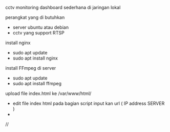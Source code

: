 cctv monitoring dashboard sederhana di jaringan lokal

perangkat yang di butuhkan
- server ubuntu atau debian
- cctv yang support RTSP

install nginx 
- sudo apt update
- sudo apt install nginx


install FFmpeg di server

- sudo apt update
- sudo apt install ffmpeg


 upload file index.html ke /var/www/html/
 - edit file index html pada bagian script input kan url ( IP address SERVER )
 - 

   //<script>
        // Configuration
        const cameraConfigs = {
            'camera1': {
                url: 'http://ipaddressServer/playlist.m3u8',
                name: 'CCTV SIMPANG RT 11',
                resolution: '1280x720',
                fps: 25
            },
            'camera2': {
                url: 'http://ipaddressServer/playlist.m3u8',
                name: 'CCTV RUMAH CAMER',
                resolution: '1280x720',
                fps: 25,
            },//

         
           
  
